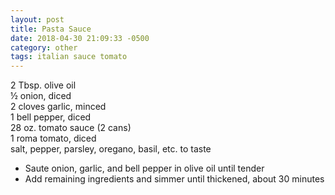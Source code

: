 ```yaml
---
layout: post
title: Pasta Sauce
date: 2018-04-30 21:09:33 -0500
category: other
tags: italian sauce tomato
---
```

2 Tbsp. olive oil  
½ onion, diced  
2 cloves garlic, minced  
1 bell pepper, diced  
28 oz. tomato sauce (2 cans)  
1 roma tomato, diced  
salt, pepper, parsley, oregano, basil, etc. to taste  
<ul>
 	<li>Saute onion, garlic, and bell pepper in olive oil until tender</li>
 	<li>Add remaining ingredients and simmer until thickened, about 30 minutes</li>
</ul>
